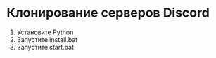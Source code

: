 # Клонирование серверов Discord

1. Установите Python
2. Запустите install.bat
3. Запустите start.bat
